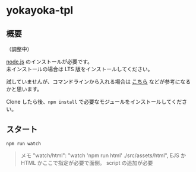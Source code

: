 # yokayoka-tpl

## 概要

（調整中）

[node.js](https://nodejs.org/) のインストールが必要です。  
未インストールの場合は LTS 版をインストールしてください。

試していませんが、コマンドラインから入れる場合は [こちら](https://qiita.com/akakuro43/items/600e7e4695588ab2958d) などが参考になるかと思います。

Clone したら後、`npm install` で必要なモジュールをインストールしてください。

## スタート

`npm run watch`

> メモ
> "watch/html": "watch 'npm run html' ./src/assets/html",
> EJS か HTML かここで指定が必要で面倒。
> script の追加が必要
